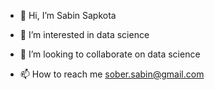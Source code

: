- 👋 Hi, I’m Sabin Sapkota
- 👀 I’m interested in data science

- 💞️ I’m looking to collaborate on data science
- 📫 How to reach me sober.sabin@gmail.com

